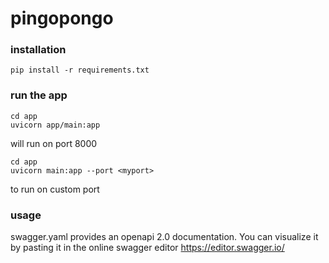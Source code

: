 # pingopongo #

### installation ###
```shell
pip install -r requirements.txt
```

### run the app ###
```shell
cd app
uvicorn app/main:app 
```
will run on port 8000
```shell
cd app
uvicorn main:app --port <myport>
```
to run on custom port

### usage ###

swagger.yaml provides an openapi 2.0 documentation. 
You can visualize it by pasting it in the online swagger editor 
https://editor.swagger.io/


